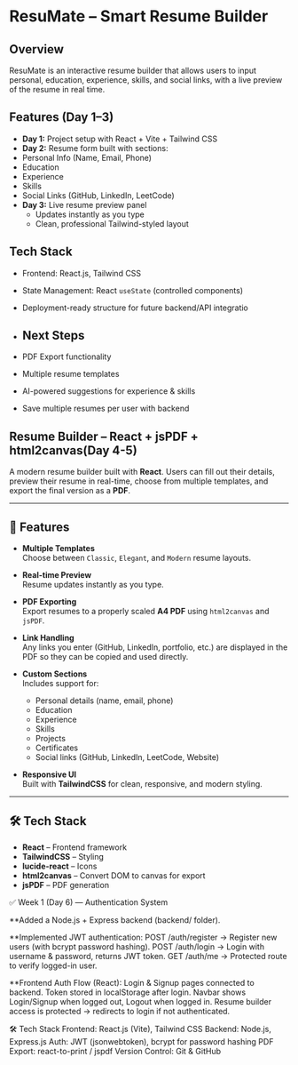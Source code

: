 # ResuMate – Smart Resume Builder

## Overview
ResuMate is an interactive resume builder that allows users to input personal, education, experience, skills, and social links, with a live preview of the resume in real time.

## Features (Day 1–3)
- **Day 1:** Project setup with React + Vite + Tailwind CSS
-  **Day 2:** Resume form built with sections:
  - Personal Info (Name, Email, Phone)
  - Education
  - Experience
  - Skills
  - Social Links (GitHub, LinkedIn, LeetCode)
- **Day 3:** Live resume preview panel
  - Updates instantly as you type
  - Clean, professional Tailwind-styled layout

## Tech Stack
- Frontend: React.js, Tailwind CSS
- State Management: React `useState` (controlled components)
- Deployment-ready structure for future backend/API integratio

- ## Next Steps
- PDF Export functionality
- Multiple resume templates
- AI-powered suggestions for experience & skills
- Save multiple resumes per user with backend                                                                  


## Resume Builder – React + jsPDF + html2canvas(Day 4-5)

A modern resume builder built with **React**. Users can fill out their details, preview their resume in real-time, choose from multiple templates, and export the final version as a **PDF**.

---

## 🚀 Features

- **Multiple Templates**  
  Choose between `Classic`, `Elegant`, and `Modern` resume layouts.

- **Real-time Preview**  
  Resume updates instantly as you type.

- **PDF Exporting**  
  Export resumes to a properly scaled **A4 PDF** using `html2canvas` and `jsPDF`.

- **Link Handling**  
  Any links you enter (GitHub, LinkedIn, portfolio, etc.) are displayed in the PDF so they can be copied and used directly.

- **Custom Sections**  
  Includes support for:
  - Personal details (name, email, phone)
  - Education
  - Experience
  - Skills
  - Projects
  - Certificates
  - Social links (GitHub, LinkedIn, LeetCode, Website)

- **Responsive UI**  
  Built with **TailwindCSS** for clean, responsive, and modern styling.

---

## 🛠️ Tech Stack

- **React** – Frontend framework  
- **TailwindCSS** – Styling  
- **lucide-react** – Icons  
- **html2canvas** – Convert DOM to canvas for export  
- **jsPDF** – PDF generation  

✅ Week 1 (Day 6) — Authentication System

**Added a Node.js + Express backend (backend/ folder).

**Implemented JWT authentication:
POST /auth/register → Register new users (with bcrypt password hashing).
POST /auth/login → Login with username & password, returns JWT token.
GET /auth/me → Protected route to verify logged-in user.

**Frontend Auth Flow (React):
Login & Signup pages connected to backend.
Token stored in localStorage after login.
Navbar shows Login/Signup when logged out, Logout when logged in.
Resume builder access is protected → redirects to login if not authenticated.

🛠️ Tech Stack
Frontend: React.js (Vite), Tailwind CSS
Backend: Node.js, Express.js
Auth: JWT (jsonwebtoken), bcrypt for password hashing
PDF Export: react-to-print / jspdf
Version Control: Git & GitHub


